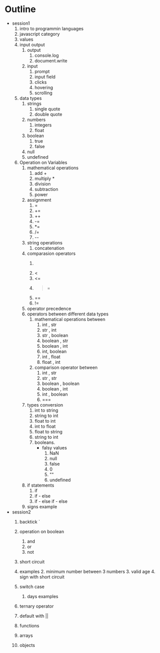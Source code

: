 # Outline 

- session1
  1. intro to programmin languages 
  2. javascript category 
  3. values 
  4. input output 
     1. output 
        1. console.log
        2. document.write 
     2. input 
        1. prompt
        2. input field 
        3. clicks 
        4. hovering 
        5. scrolling 
  5. data types 
     1. strings
        1. single quote
        2. double quote 
     2. numbers
        1. integers 
        2. float 
     3. boolean
        1. true
        2. false 
     4. null 
     5. undefined 
  6. Operation on Variables 
     1. mathematical operations 
        1. add +
        2. multiply *
        3. division
        4. subtraction
        5. power 
      2. assignment 
           1. =
           2. += 
           3. ++
           4. -=
           5. *=
           6. /=
           7. --  
      3. string operations 
         1. concatenation 
      4. comparasion operators 
         1. >
         2. <
         3. <=
         4. >=
         5. ==
         6. !=
      5. operator precedence
      6.  operators between different data types
          1. mathematical operations between
             1. int , str
             2. str , int
             3. str , boolean
             4. boolean , str 
             5. boolean , int
             6. int, boolean
             7. int , float 
             8. float , int 
          2. comparison operator between 
             1. int , str
             2. str , str
             3. boolean , boolean
             4. boolean , int
             5. int ,  boolean 
             6. ===
       7. types conversion
          1. int to string 
          2. string to int 
          3. float to int
          4. int to float 
          5. float to string 
          6. string to int 
          7. booleans. 
             - falsy values
                1. NaN
                2.  null
                3.  false 
                4.  0
                5.  ""
                6.  undefined
       8. if statements
          1. if
          2. if - else
          3. if - else if - else
       9. signs example
- session2 
    1. backtick `
    2. operation on boolean 
       1. and
       2. or
       3. not  
    3. short circuit

    1. examples 
       2. minimum number between 3 numbers 
       3. valid age 
       4. sign with short circuit 
    2. switch case 
       1. days examples 
    3. ternary operator
    4. default with || 
    5. functions
    6. arrays
    7. objects

